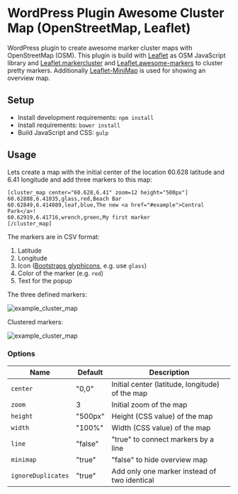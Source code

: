 # WordPress Plugin Awesome Cluster Map (OpenStreetMap, Leaflet)

WordPress plugin to create awesome marker cluster maps with OpenStreetMap (OSM).
This plugin is build with [Leaflet](http://leafletjs.com/) as OSM JavaScript
library and [Leaflet.markercluster](https://github.com/Leaflet/Leaflet.markercluster)
and [Leaflet.awesome-markers](https://github.com/lvoogdt/Leaflet.awesome-markers)
to cluster pretty markers. Additionally [Leaflet-MiniMap](https://github.com/Norkart/Leaflet-MiniMap)
is used for showing an overview map.

## Setup

* Install development requirements: `npm install`
* Install requirements: `bower install`
* Build JavaScript and CSS: `gulp`

## Usage

Lets create a map with the initial center of the location 60.628 latitude and
6.41 longitude and add three markers to this map:
```
[cluster_map center="60.628,6.41" zoom=12 height="500px"]
60.62888,6.41035,glass,red,Beach Bar
60.62849,6.414089,leaf,blue,The new <a href="#example">Central Park</a>!
60.62919,6.41716,wrench,green,My first marker
[/cluster_map]
```

The markers are in CSV format:

1. Latitude
2. Longitude
3. Icon ([Bootstraps glyphicons](http://getbootstrap.com/components/#glyphicons), e.g. use `glass`)
4. Color of the marker (e.g. `red`)
5. Text for the popup

The three defined markers:

![example_cluster_map](_screenshots/2.png)

Clustered markers:

![example_cluster_map](_screenshots/1.png)

### Options

| Name               | Default | Description                                     |
|--------------------|---------|-------------------------------------------------|
| `center`           | "0,0"   | Initial center (latitude, longitude) of the map |
| `zoom`             | 3       | Initial zoom of the map                         |
| `height`           | "500px" | Height (CSS value) of the map                   |
| `width`            | "100%"  | Width (CSS value) of the map                    |
| `line`             | "false" | "true" to connect markers by a line             |
| `minimap`          | "true"  | "false" to hide overview map                    |
| `ignoreDuplicates` | "true"  | Add only one marker instead of two identical    |